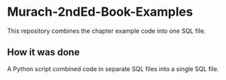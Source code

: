 # Murach-2ndEd-Book-Examples
This repository combines the chapter example code into one SQL file.

## How it was done
A Python script combined code in separate SQL files into a single SQL file. 
